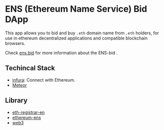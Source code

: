 # ENS (Ethereum Name Service) Bid DApp 
This app allows you to bid and buy `.eth` domain name from `.eth` holders, for use in ethereum decentralized applications and compatible blockchain browsers.

Check [ens.bid](https://ens.bid) for more information about the ENS-bid .

## Techincal Stack
- [infura](https://infura.io): Connect with Ethereum.
- [Meteor](https://www.meteor.com/)

## Library
- [eth-registrar-en](https://www.npmjs.com/package/eth-registrar-ens)
- [ethereum-ens](https://www.npmjs.com/package/ethereum-ens)
- [web3](https://www.npmjs.com/package/web3)
